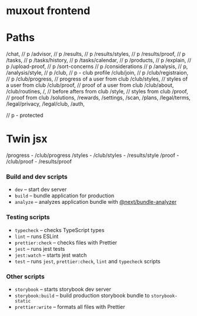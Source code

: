 # muxout frontend

# Paths

/chat, // p
/advisor, // p
/results, // p
/results/styles, // p
/results/proof, // p
/tasks, // p
/tasks/history, // p
/tasks/calendar, // p
/products, // p
/explain, // p
/upload-proof, // p
/sort-concerns // p
/considerations // p
/analysis, // p,
/analysis/style, // p
/club, // p - club profile
/club/join, // p
/club/registraion, // p
/club/progress, // progress of a user from club
/club/styles, // styles of a user from club
/club/proof, // proof of a user from club
/club/about,
/club/routines,
/, // before afters from club
/style, // styles from club
/proof, // proof from club
/solutions,
/rewards,
/settings,
/scan,
/plans,
/legal/terms,
/legal/privacy,
/legal/club,
/auth,

// p - protected

# Twin jsx

/progress - /club/progress
/styles - /club/styles - /results/style
/proof - /club/proof - /results/proof

### Build and dev scripts

- `dev` – start dev server
- `build` – bundle application for production
- `analyze` – analyzes application bundle with [@next/bundle-analyzer](https://www.npmjs.com/package/@next/bundle-analyzer)

### Testing scripts

- `typecheck` – checks TypeScript types
- `lint` – runs ESLint
- `prettier:check` – checks files with Prettier
- `jest` – runs jest tests
- `jest:watch` – starts jest watch
- `test` – runs `jest`, `prettier:check`, `lint` and `typecheck` scripts

### Other scripts

- `storybook` – starts storybook dev server
- `storybook:build` – build production storybook bundle to `storybook-static`
- `prettier:write` – formats all files with Prettier
